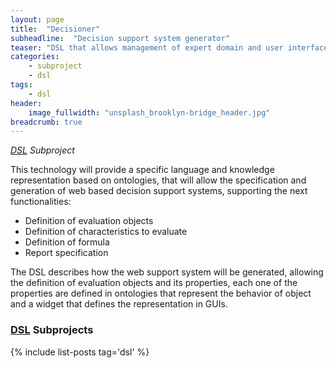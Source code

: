 ```yaml
---
layout: page
title:  "Decisioner"
subheadline:  "Decision support system generator"
teaser: "DSL that allows management of expert domain and user interfaces ontologies to generate web decision support systems."
categories:
    - subproject
    - dsl
tags:
    - dsl
header:
    image_fullwidth: "unsplash_brooklyn-bridge_header.jpg"
breadcrumb: true
---
```

*[DSL](/project/dsl) Subproject*

This technology will provide a specific language and knowledge representation based on ontologies, that will allow the specification and generation of web based decision support systems, supporting the next functionalities: 

* Definition of evaluation objects 
* Definition of characteristics to evaluate  
* Definition of formula 
* Report specification

The DSL describes how the web support system will be generated, allowing the definition of evaluation objects and its properties, each one of the properties are defined in ontologies that represent the behavior of object and a widget that defines the representation in GUIs.

### [DSL](/project/dsl) Subprojects

{% include list-posts tag='dsl' %}
